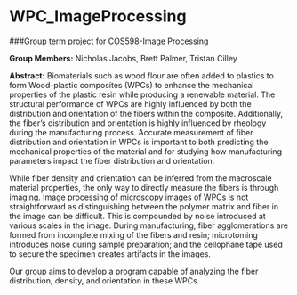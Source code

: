 # WPC_ImageProcessing
###Group term project for COS598-Image Processing

**Group Members:** Nicholas Jacobs, Brett Palmer, Tristan Cilley


**Abstract:**
Biomaterials such as wood flour are often added to plastics to form Wood-plastic composites (WPCs) to enhance the mechanical properties of the plastic resin while producing a renewable material. The structural performance of WPCs are highly influenced by both the distribution and orientation of the fibers within the composite. Additionally, the fiber’s distribution and orientation is highly influenced by rheology during the manufacturing process. Accurate measurement of fiber distribution and orientation in WPCs is important to both predicting the mechanical properties of the material and for studying how manufacturing parameters impact the fiber distribution and orientation.

While fiber density and orientation can be inferred from the macroscale material properties, the only way to directly measure the fibers is through imaging. Image processing of microscopy images of WPCs is not straightforward as distinguishing between the polymer matrix and fiber in the image can be difficult.  This is compounded by noise introduced at various scales in the image. During manufacturing, fiber agglomerations are formed from incomplete mixing of the fibers and resin; microtoming introduces noise during sample preparation; and the cellophane tape used to secure the specimen creates artifacts in the images.

Our group aims to develop a program capable of analyzing the fiber distribution, density, and orientation in these WPCs. 

